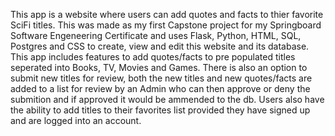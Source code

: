 This app is a website where users can add quotes and facts to thier favorite SciFi titles. This was made as my first Capstone project for my Springboard Software Engeneering Certificate and uses Flask, Python, HTML, SQL, Postgres and CSS to create, view and edit this website and its database.
This app includes features to add quotes/facts to pre populated titles seperated into Books, TV, Movies and Games. There is also an option to submit new titles for review, both the new titles and new quotes/facts are added to a list for review by an Admin who can then approve or deny the submition and if approved it would be ammended to the db.
Users also have the ability to add titles to their favorites list provided they have signed up and are logged into an account. 